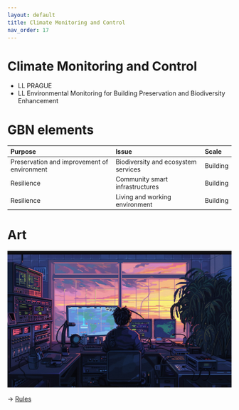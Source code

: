 ```yaml
---
layout: default
title: Climate Monitoring and Control
nav_order: 17
---
```


# Climate Monitoring and Control

* LL PRAGUE
* LL Environmental Monitoring for Building Preservation and Biodiversity Enhancement


# GBN elements

| Purpose                                     | Issue                               | Scale    |
|:--------------------------------------------|:------------------------------------|:---------|
| Preservation and improvement of environment | Biodiversity and ecosystem services | Building |
| Resilience                                  | Community smart infrastructures     | Building |
| Resilience                                  | Living and working environment      | Building |

# Art

![](art/PRG-A-UC3.png)




-> [Rules](rules.md)
